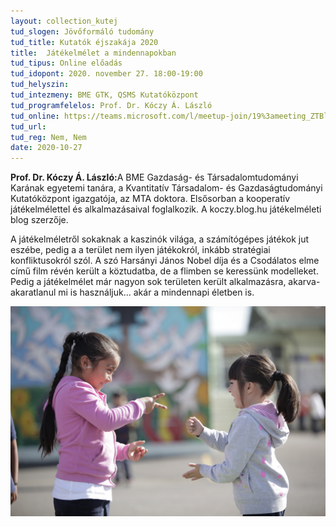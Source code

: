 ```yaml
---
layout: collection_kutej
tud_slogen: Jövőformáló tudomány
tud_title: Kutatók éjszakája 2020
title:  Játékelmélet a mindennapokban
tud_tipus: Online előadás
tud_idopont: 2020. november 27. 18:00-19:00
tud_helyszin:
tud_intezmeny: BME GTK, QSMS Kutatóközpont
tud_programfelelos: Prof. Dr. Kóczy Á. László
tud_online: https://teams.microsoft.com/l/meetup-join/19%3ameeting_ZTBlMGIxNGUtNzhiYi00NDgyLWFhZWItZjlmNmM1Y2QwOGIx%40thread.v2/0?context=%7b%22Tid%22%3a%226a3548ab-7570-4271-91a8-58da00697029%22%2c%22Oid%22%3a%2248025922-3c5f-45a3-9d25-6196899e6554%22%7d
tud_url:
tud_reg: Nem, Nem
date: 2020-10-27
---
```

<b>Prof. Dr. Kóczy Á. László:</b>A BME Gazdaság- és Társadalomtudományi Karának egyetemi tanára, a Kvantitatív Társadalom- és Gazdaságtudományi Kutatóközpont igazgatója, az MTA doktora. Elsősorban a kooperatív játékelmélettel és alkalmazásaival foglalkozik. A koczy.blog.hu játékelméleti blog szerzője.


A játékelméletről sokaknak a kaszinók világa, 
a számítógépes játékok jut eszébe, pedig a a terület nem ilyen játékokról, inkább stratégiai konfliktusokról szól.  A szó Harsányi János Nobel díja és a Csodálatos elme című film révén került a köztudatba, de a flimben se keressünk modelleket. Pedig a játékelmélet már nagyon sok területen került alkalmazásra, akarva-akaratlanul mi is használjuk... akár a mindennapi életben is.



<img src="images/rock-paper-scisors.jpg" max-width="500" class="center"> 


